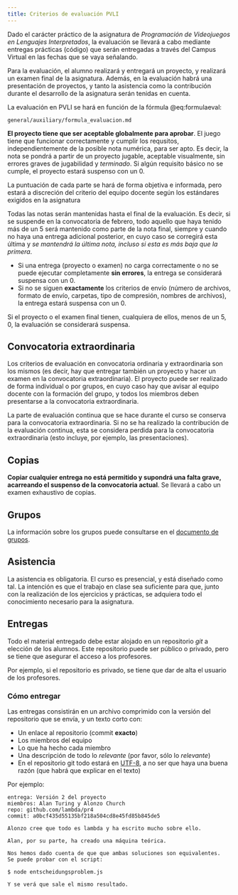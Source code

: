 ```yaml
---
title: Criterios de evaluación PVLI
---
```


Dado el carácter práctico de la asignatura de *Programación de Videojuegos en
Lenguajes Interpretados*, la evaluación se llevará a cabo mediante entregas
prácticas (código) que serán entregadas a través del Campus Virtual en las
fechas que se vaya señalando.

Para la evaluación, el alumno realizará y entregará un proyecto, y realizará un
examen final de la asignatura. Además, en la
evaluación habrá una presentación de proyectos, y tanto la asistencia como la
contribución durante el desarrollo de la asignatura serán tenidas en cuenta.

La evaluación en PVLI se hará en función de la fórmula @eq:formulaeval:

```include
general/auxiliary/formula_evaluacion.md
```

**El proyecto tiene que ser aceptable globalmente para aprobar**. El juego tiene que funcionar correctamente y cumplir los requsitos, independientemente de la posible nota numérica, para ser apto. Es decir, la nota se pondrá a partir de un proyecto jugable, aceptable visualmente, sin errores graves de jugabilidad y *terminado*. Si algún requisito básico no se cumple, el proyecto estará suspenso con un 0.

La puntuación de cada parte se hará de forma objetiva e informada, pero estará a discreción del criterio del equipo docente según los estándares exigidos en la asignatura

Todas las notas serán mantenidas hasta el final de la evaluación. Es decir, si
se suspende en la convocatoria de febrero, todo aquello que haya tenido más de
un 5 será mantenido como parte de la nota final, siempre y cuando no haya una
entrega adicional posterior, en cuyo caso se corregirá esta última y *se
mantendrá la última nota, incluso si esta es más baja que la primera*.

- Si una entrega (proyecto o examen) no carga correctamente o no se puede
  ejecutar completamente **sin errores**, la entrega se considerará suspensa con un $0$.
- Si no se siguen **exactamente** los criterios de envío (número de archivos,
  formato de envío, carpetas, tipo de compresión, nombres de archivos), la
  entrega estará suspensa con un $0$.

Si el proyecto o el examen final tienen, cualquiera de ellos, menos de un $5,0$, la
evaluación se considerará suspensa.

## Convocatoria extraordinaria

Los criterios de evaluación en convocatoria ordinaria y extraordinaria son los
 mismos (es decir, hay que entregar también un proyecto y hacer un examen en la 
 convocatoria extraordinaria). El proyecto puede ser realizado de forma individual
  o por grupos, en cuyo caso hay que avisar al equipo docente con la formación del
   grupo, y todos los miembros deben presentarse a la convocatoria extraordinaria.

La parte de evaluación continua que se hace durante el curso se conserva para la
 convocatoria extraordinaria. Si no se ha realizado la contribución de la evaluación
  continua, esta se considera perdida para la convocatoria extraordinaria (esto incluye, por ejemplo, las presentaciones).

## Copias

**Copiar cualquier entrega no está permitido y supondrá una falta grave,
acarreando el suspenso de la convocatoria actual**. Se llevará a cabo un examen
exhaustivo de copias.

## Grupos

La información sobre los grupos puede consultarse en el [documento de grupos](grupos.html).

## Asistencia

La asistencia es obligatoria. El curso es
presencial, y está diseñado como tal. La intención es que el trabajo en clase
sea suficiente para que, junto con la realización de los ejercicios
y prácticas, se adquiera todo el conocimiento necesario para la asignatura.


## Entregas

Todo el material entregado debe estar alojado en un repositorio *git*
a elección de los alumnos. Este repositorio puede ser público o privado, pero
se tiene que asegurar el acceso a los profesores.

Por ejemplo, si el repositorio es privado, se tiene que dar de alta el usuario
de los profesores.

### Cómo entregar

Las entregas consistirán en un archivo comprimido con la versión del repositorio que se envía, y un texto corto con:

- Un enlace al repositorio (commit **exacto**)
- Los miembros del equipo
- Lo que ha hecho cada miembro
- Una descripción de todo lo *relevante* (por favor, sólo lo *relevante*)
- En el repositorio git todo estará en [UTF-8](http://stackoverflow.com/questions/2241348/what-is-unicode-utf-8-utf-16), a no ser que haya una buena razón (que habrá que explicar en el texto)

Por ejemplo:

    entrega: Versión 2 del proyecto
    miembros: Alan Turing y Alonzo Church
    repo: github.com/lambda/pr4
    commit: a0bcf435d55135bf218a504cd8e45fd85b845de5

    Alonzo cree que todo es lambda y ha escrito mucho sobre ello.

    Alan, por su parte, ha creado una máquina teórica.

    Nos hemos dado cuenta de que que ambas soluciones son equivalentes.
    Se puede probar con el script:

    $ node entscheidungsproblem.js

    Y se verá que sale el mismo resultado.
